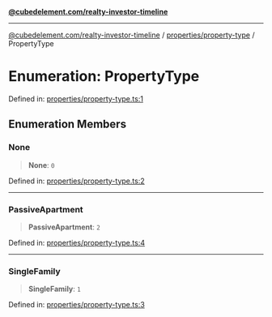 [**@cubedelement.com/realty-investor-timeline**](../../../index.md)

---

[@cubedelement.com/realty-investor-timeline](../../../modules.md) / [properties/property-type](../index.md) / PropertyType

# Enumeration: PropertyType

Defined in: [properties/property-type.ts:1](https://github.com/kvernon/realty-investor-timeline/blob/604db9c08bd36b2a48c8b342796ed6cd0d1401e0/src/properties/property-type.ts#L1)

## Enumeration Members

### None

> **None**: `0`

Defined in: [properties/property-type.ts:2](https://github.com/kvernon/realty-investor-timeline/blob/604db9c08bd36b2a48c8b342796ed6cd0d1401e0/src/properties/property-type.ts#L2)

---

### PassiveApartment

> **PassiveApartment**: `2`

Defined in: [properties/property-type.ts:4](https://github.com/kvernon/realty-investor-timeline/blob/604db9c08bd36b2a48c8b342796ed6cd0d1401e0/src/properties/property-type.ts#L4)

---

### SingleFamily

> **SingleFamily**: `1`

Defined in: [properties/property-type.ts:3](https://github.com/kvernon/realty-investor-timeline/blob/604db9c08bd36b2a48c8b342796ed6cd0d1401e0/src/properties/property-type.ts#L3)
